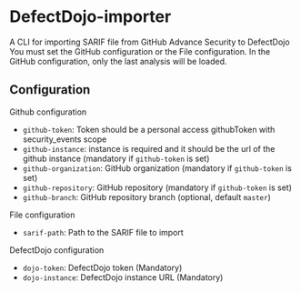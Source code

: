 # DefectDojo-importer

A CLI for importing SARIF file from GitHub Advance Security to DefectDojo
You must set the GitHub configuration or the File configuration. 
In the GitHub configuration, only the last analysis will be loaded. 

## Configuration 

Github configuration
- `github-token`:  Token should be a personal access githubToken with security_events scope
- `github-instance`: instance is required and it should be the url of the github instance (mandatory if `github-token` is set)
- `github-organization`: GitHub organization (mandatory if `github-token` is set)
- `github-repository`: GitHub repository (mandatory if `github-token` is set)
- `github-branch`: GitHub repository branch (optional, default `master`)

File configuration
- `sarif-path`: Path to the SARIF file to import

DefectDojo configuration
- `dojo-token`: DefectDojo token (Mandatory)
- `dojo-instance`: DefectDojo instance URL (Mandatory)